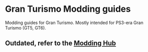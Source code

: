 # Gran Turismo Modding guides
Modding guides for Gran Turismo. Mostly intended for PS3-era Gran Turismo (GT5, GT6).

## Outdated, refer to the [Modding Hub](https://nenkai.github.io/gt-modding-hub/)
